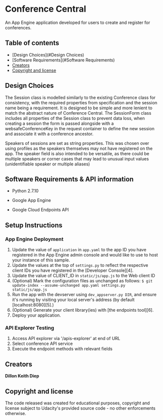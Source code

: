 # Conference Central
An App Engine application developed for users to create and register for conferences.

## Table of contents
- [Design Choices](#Design Choices)
- [Software Requirements](#Software Requirements)
- [Creators](#creators)
- [Copyright and license](#copyright-and-license)

## Design Choices

The Session class is modelled similarly to the existing Conference class for consistency, with the required properties from specification and the session name being a requirement. It is designed to be simple and more lenient to match the abstract nature of Conference Central. The SessionForm class includes all properties of the Session class to prevent data loss, when creating a session the form is passed alongside with a websafeConferenceKey in the request container to define the new session and associate it with a conference ancestor.

Speakers of sessions are set as string properties. This was chosen over using profiles as the speakers themselves may not have registered on the app. The speaker field is also intended to be versatile, as there could be multiple speakers or corner cases that may lead to unusual input values (unidentifiable speaker or multiple aliases)

## Software Requirements & API information

- Python 2.7.10

- Google App Engine

- Google Cloud Endpoints API

## Setup Instructions

### App Engine Deployment

1. Update the value of `application` in `app.yaml` to the app ID you
   have registered in the App Engine admin console and would like to use to host
   your instance of this sample.
1. Update the values at the top of `settings.py` to
   reflect the respective client IDs you have registered in the
   [Developer Console][4].
1. Update the value of CLIENT_ID in `static/js/app.js` to the Web client ID
1. (Optional) Mark the configuration files as unchanged as follows:
   `$ git update-index --assume-unchanged app.yaml settings.py static/js/app.js`
1. Run the app with the devserver using `dev_appserver.py DIR`, and ensure it's running by visiting your local server's address (by default [localhost:8080][5].)
1. (Optional) Generate your client library(ies) with [the endpoints tool][6].
1. Deploy your application.

### API Explorer Testing
1. Access API explorer via '/apis-explorer' at end of URL
2. Select conference API service
3. Execute the endpoint methods with relevant fields

## Creators

**Dillon Keith Diep**


## Copyright and license

The code released was created for educational purposes, copyright and license subject to Udacity's provided source code - no other enforcements otherwise.
